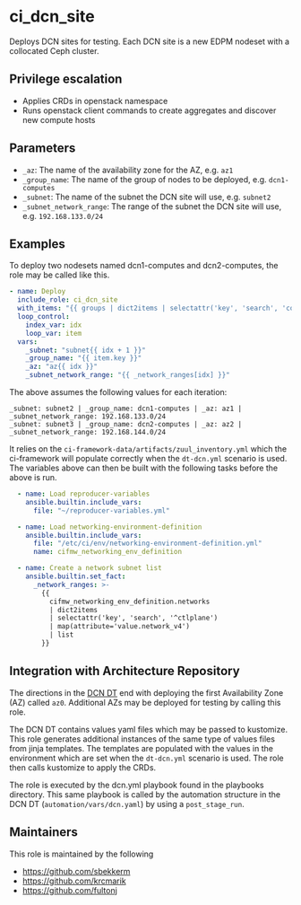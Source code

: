 # ci_dcn_site

Deploys DCN sites for testing. Each DCN site is a new EDPM nodeset
with a collocated Ceph cluster.

## Privilege escalation

- Applies CRDs in openstack namespace
- Runs openstack client commands to create aggregates and discover new
  compute hosts

## Parameters

* `_az`: The name of the availability zone for the AZ, e.g. `az1`
* `_group_name`: The name of the group of nodes to be deployed, e.g. `dcn1-computes`
* `_subnet`: The name of the subnet the DCN site will use, e.g. `subnet2`
* `_subnet_network_range`: The range of the subnet the DCN site will use, e.g. `192.168.133.0/24`

## Examples

To deploy two nodesets named dcn1-computes and dcn2-computes,
the role may be called like this.
```yaml
- name: Deploy
  include_role: ci_dcn_site
  with_items: "{{ groups | dict2items | selectattr('key', 'search', 'compute') | list }}"
  loop_control:
    index_var: idx
    loop_var: item
  vars:
    _subnet: "subnet{{ idx + 1 }}"
    _group_name: "{{ item.key }}"
    _az: "az{{ idx }}"
    _subnet_network_range: "{{ _network_ranges[idx] }}"
```
The above assumes the following values for each iteration:
```
_subnet: subnet2 | _group_name: dcn1-computes | _az: az1 | _subnet_network_range: 192.168.133.0/24
_subnet: subnet3 | _group_name: dcn2-computes | _az: az2 | _subnet_network_range: 192.168.144.0/24
```
It relies on the `ci-framework-data/artifacts/zuul_inventory.yml` which the
ci-framework will populate correctly when the `dt-dcn.yml` scenario is used.
The variables above can then be built with the following tasks before
the above is run.
```yaml
  - name: Load reproducer-variables
    ansible.builtin.include_vars:
      file: "~/reproducer-variables.yml"

  - name: Load networking-environment-definition
    ansible.builtin.include_vars:
      file: "/etc/ci/env/networking-environment-definition.yml"
      name: cifmw_networking_env_definition

  - name: Create a network subnet list
    ansible.builtin.set_fact:
      _network_ranges: >-
        {{
          cifmw_networking_env_definition.networks
          | dict2items
          | selectattr('key', 'search', '^ctlplane')
          | map(attribute='value.network_v4')
          | list
        }}
```

## Integration with Architecture Repository

The directions in the
[DCN DT](https://github.com/openstack-k8s-operators/architecture/tree/main/examples/dt/dcn)
end with deploying the first Availability Zone (AZ) called `az0`.
Additional AZs may be deployed for testing by calling this role.

The DCN DT contains values yaml files which may be passed to
kustomize. This role generates additional instances of the same
type of values files from jinja templates. The templates are populated
with the values in the environment which are set when the `dt-dcn.yml`
scenario is used. The role then calls kustomize to apply the CRDs.

The role is executed by the dcn.yml playbook found in the playbooks
directory. This same playbook is called by the automation structure
in the DCN DT (`automation/vars/dcn.yaml`) by using a
`post_stage_run`.

## Maintainers

This role is maintained by the following

- https://github.com/sbekkerm
- https://github.com/krcmarik
- https://github.com/fultonj
